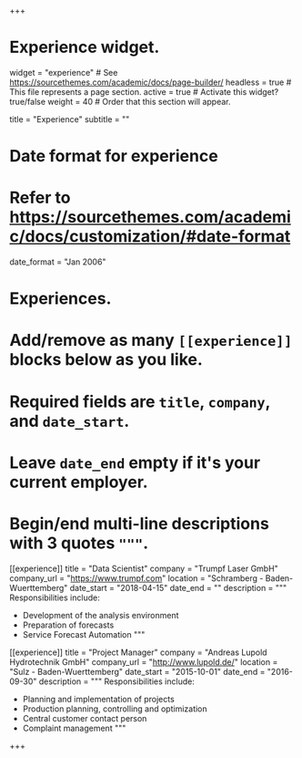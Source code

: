 +++
# Experience widget.
widget = "experience"  # See https://sourcethemes.com/academic/docs/page-builder/
headless = true  # This file represents a page section.
active = true  # Activate this widget? true/false
weight = 40  # Order that this section will appear.

title = "Experience"
subtitle = ""

# Date format for experience
#   Refer to https://sourcethemes.com/academic/docs/customization/#date-format
date_format = "Jan 2006"

# Experiences.
#   Add/remove as many `[[experience]]` blocks below as you like.
#   Required fields are `title`, `company`, and `date_start`.
#   Leave `date_end` empty if it's your current employer.
#   Begin/end multi-line descriptions with 3 quotes `"""`.
[[experience]]
  title = "Data Scientist"
  company = "Trumpf Laser GmbH"
  company_url = "https://www.trumpf.com"
  location = "Schramberg - Baden-Wuerttemberg"
  date_start = "2018-04-15"
  date_end = ""
  description = """
  Responsibilities include:
  
  * Development of the analysis environment
  * Preparation of forecasts
  * Service Forecast Automation
  """

[[experience]]
  title = "Project Manager"
  company = "Andreas Lupold Hydrotechnik GmbH"
  company_url = "http://www.lupold.de/"
  location = "Sulz - Baden-Wuerttemberg"
  date_start = "2015-10-01"
  date_end = "2016-09-30"
  description = """
  Responsibilities include:
  
  * Planning and implementation of projects
  * Production planning, controlling and optimization
  * Central customer contact person
  * Complaint management
  """

+++

